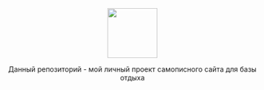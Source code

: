 <div id="header" align="center">
  <img src="https://media.giphy.com/media/M9gbBd9nbDrOTu1Mqx/giphy.gif" width="100"/>
  <p>Данный репозиторий - мой личный проект самописного сайта для базы отдыха</p>
</div>
<img src="https://komarev.com/ghpvc/?username=FirstPlayerCoonfurm&style=flat-square&color=blue" alt=""/>
